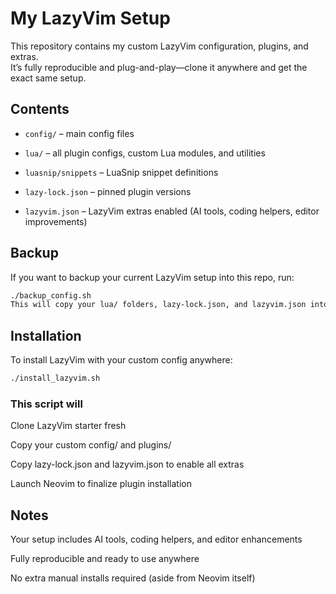 # My LazyVim Setup

This repository contains my custom LazyVim configuration, plugins, and extras.  
It’s fully reproducible and plug-and-play—clone it anywhere and get the exact same setup.

## Contents

- `config/` – main config files

- `lua/` – all plugin configs, custom Lua modules, and utilities

- `luasnip/snippets` – LuaSnip snippet definitions

- `lazy-lock.json` – pinned plugin versions

- `lazyvim.json` – LazyVim extras enabled (AI tools, coding helpers, editor improvements)

## Backup

If you want to backup your current LazyVim setup into this repo, run:

```bash
./backup_config.sh
This will copy your lua/ folders, lazy-lock.json, and lazyvim.json into the repo.
```

## Installation

To install LazyVim with your custom config anywhere:

```bash
./install_lazyvim.sh
```

### This script will

Clone LazyVim starter fresh

Copy your custom config/ and plugins/

Copy lazy-lock.json and lazyvim.json to enable all extras

Launch Neovim to finalize plugin installation

## Notes

Your setup includes AI tools, coding helpers, and editor enhancements

Fully reproducible and ready to use anywhere

No extra manual installs required (aside from Neovim itself)
